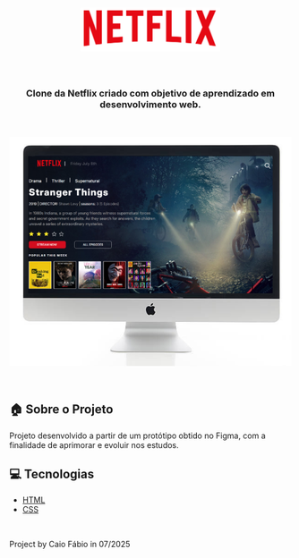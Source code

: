 <h1 align="center">
  <img src="https://github.com/CaioFabioC/Desafio---Netflix/blob/main/img/c6ac6e0a278124b60af95534eec2bbfeaf78b6b4.png?raw=true" width="250px">
</h1>
<br>
<h3 align="center">
  Clone da Netflix criado com objetivo de aprendizado em desenvolvimento web.
</h3>

<br>
<p align="center">
<img alt="Layout" src="https://github.com/CaioFabioC/Desafio---Netflix/blob/main/img/tela-mac.png?raw=true">
</p>
<br>


## :house: Sobre o Projeto

Projeto desenvolvido a partir de um protótipo obtido no Figma, com a finalidade de aprimorar e evoluir nos estudos.
<br>

## :computer: Tecnologias
- [HTML](https://www.html.org.in/)
- [CSS](https://www.css.org/)
<br>

Project by Caio Fábio in 07/2025
